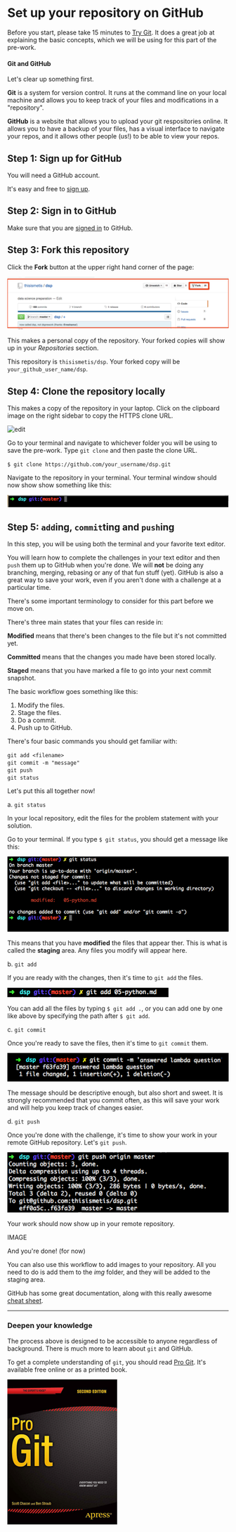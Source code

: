# Set up your repository on GitHub

Before you start, please take 15 minutes to [Try Git](https://try.github.io/levels/1/challenges/1). It does a great job at explaining the basic concepts, which we will be using for this part of the pre-work. 

#### Git and GitHub  

Let's clear up something first.  

**Git** is a system for version control. It runs at the command line on your local machine and allows you to keep track of your files and modifications in a "repository". 

**GitHub** is a website that allows you to upload your git respositories online. It allows you to have a backup of your files, has a visual interface to navigate your repos, and it allows other people (us!) to be able to view your repos. 

## Step 1: Sign up for GitHub

You will need a GitHub account.

It's easy and free to [sign up](https://github.com/join).


## Step 2: Sign in to GitHub

Make sure that you are [signed in](https://github.com/login) to GitHub.


## Step 3: Fork this repository

Click the **Fork** button at the upper right hand corner of the page:

![fork](img/forking_repo.png)

This makes a personal copy of the repository. Your forked copies will show up in your *Repositories* section.

This repository is `thisismetis/dsp`. Your forked copy will be `your_github_user_name/dsp`.

## Step 4: Clone the repository locally

This makes a copy of the repository in your laptop. Click on the clipboard image on the right sidebar to copy the HTTPS clone URL. 


![edit](img/clone_repo.png)

Go to your terminal and navigate to whichever folder you will be using to save the pre-work. Type `git clone` and then paste the clone URL.  

`$ git clone https://github.com/your_username/dsp.git`  

Navigate to the repository in your terminal. Your terminal window should now show show something like this:

![git](img/git.png)

## Step 5: `add`ing, `commit`ting and `push`ing

In this step, you will be using both the terminal and your favorite text editor.  

You will learn how to complete the challenges in your text editor and then `push` them up to GitHub when you're done. We will **not** be doing any branching, merging, rebasing or any of that fun stuff (yet). GitHub is also a great way to save your work, even if you aren't done with a  challenge at a particular time.  

There's some important terminology to consider for this part before we move on.  

There's three main states that your files can reside in: 

**Modified** means that there's been changes to the file but it's not committed yet. 

**Committed** means that the changes you made have been stored locally.

**Staged** means that you have marked a file to go into your next commit snapshot.

The basic workflow goes something like this:

1. Modify the files.
2. Stage the files. 
3. Do a commit. 
4. Push up to GitHub.  

There's four basic commands you should get familiar with:

`git add <filename>`  
`git commit -m "message"`  
`git push`  
`git status`  

Let's put this all together now!

a. `git status`  

In your local repository, edit the files for the problem statement with your solution.  

Go to your terminal. If you type `$ git status`, you should get a message like this:  

![gst](img/git_status.png)

This means that you have **modified** the files that appear ther. This is what is called the **staging** area. Any files you modify will appear here. 


b. `git add`

If you are ready with the changes, then it's time to `git add` the files. 

![add](img/git_add.png)

You can add all the files by typing `$ git add .`, or you can add one by one like above by specifying the path after `$ git add`.  

c. `git commit`

Once you're ready to save the files, then it's time to `git commit` them.  

![commit](img/git_commit.png)

The message should be descriptive enough, but also short and sweet. It is strongly recommended that you commit often, as this will save your work and will help you keep track of changes easier.   

d. `git push` 

Once you're done with the challenge, it's time to show your work in your remote GitHub repository. Let's `git push`.

![push](img/git_push.png)

Your work should now show up in your remote repository.

IMAGE


And you're done! (for now)  

You can also use this workflow to add images to your repository. All you need to do is add them to the _img_ folder, and they will be added to the staging area.   

GitHub has some great documentation, along with this really awesome [cheat sheet](https://education.github.com/git-cheat-sheet-education.pdf). 

---

### Deepen your knowledge

The process above is designed to be accessible to anyone regardless of background. There is much more to learn about `git` and GitHub.

To get a complete understanding of `git`, you should read [Pro Git](http://git-scm.com/book/en/v2). It's available free online or as a printed book.

[<img src="img/pro_git.png" title="Pro Git" width="250" />](http://git-scm.com/book/en/v2)
